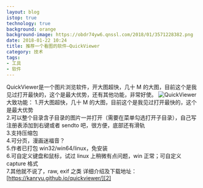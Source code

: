 ```yaml
---
layout: blog
istop: true
technology: true
background: orange
background-image: https://obdr74yw6.qnssl.com/2018/01/3571228382.png
date: 2018-01-22 10:24
title: 推荐一个看图的软件—QuickViewer
category: 技术
tags:
- 工具
- 软件
---
```


QuickViewer是一个图片浏览软件，开大图超快，几十 M 的大图，目前这个是我见过打开最快的，这个是最大优势，还有其他功能，非常好使。
![QuickViewer][1]
大致功能： 
1.开大图超快，几十 M 的大图，目前这个是我见过打开最快的，这个是最大优势  
2.可以整个目录含子目录的图片一并打开（需要在菜单勾选打开子目录），自己写注册表添加到右键或者 sendto 吧，很方便，底部还有滑轨  
3.支持压缩包  
4.可分页，漫画迷福音？  
5.作者已打包 win32/win64/linux，免安装  
6.可自定义键盘和鼠标，试过 linux 上稍微有点问题，win 正常；可自定义 capture 格式  
7.其他就不说了，raw, exif 之类 
详细介绍及下载地址：[https://kanryu.github.io/quickviewer/][2] 


  [1]: https://obdr74yw6.qnssl.com/2018/01/3571228382.png
  [2]: https://kanryu.github.io/quickviewer/